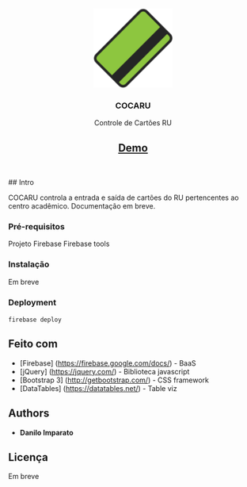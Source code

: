 <br />
<p align="center">
  <a href="https://github.com/daniloimparato/cocaru">
    <img src="favicon/favicon-144.png" alt="Logo" width="160">
  </a>
    <br />
    <h3 align="center">
        <strong>COCARU</strong>
    </h3>
  <p align="center">
    Controle de Cartões RU
    <br />
    <h2 align="center">
        <a href="https://daniloimparato.github.io/cocaru"><strong>Demo</strong></a>
    </h2>
    <br />
  </p>
</p>
## Intro

COCARU controla a entrada e saída de cartões do RU pertencentes ao centro acadêmico. Documentação em breve.

### Pré-requisitos

Projeto Firebase
Firebase tools

### Instalação

Em breve

### Deployment

```
firebase deploy
```

## Feito com

* [Firebase] (https://firebase.google.com/docs/) - BaaS
* [jQuery] (https://jquery.com/) - Biblioteca javascript
* [Bootstrap 3] (http://getbootstrap.com/) - CSS framework
* [DataTables] (https://datatables.net/) - Table viz

## Authors

* **Danilo Imparato**

## Licença

Em breve
